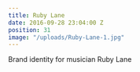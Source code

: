 ```yaml
---
title: Ruby Lane
date: 2016-09-28 23:04:00 Z
position: 31
image: "/uploads/Ruby-Lane-1.jpg"
---
```


Brand identity for musician Ruby Lane